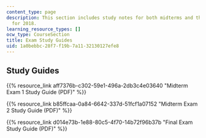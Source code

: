 ```yaml
---
content_type: page
description: This section includes study notes for both midterms and the final exam
  for 2018.
learning_resource_types: []
ocw_type: CourseSection
title: Exam Study Guides
uid: 1a0bebbc-28f7-f19b-7a11-32130127efe8
---
```


Study Guides
------------

{{% resource_link aff7376b-c302-59e1-496a-2db3c4e03640 "Midterm Exam 1 Study Guide (PDF)" %}}

{{% resource_link b85ffcaa-0a84-6642-337d-51fcf1a07152 "Midterm Exam 2 Study Guide (PDF)" %}}

{{% resource_link d014e73b-1e88-80c5-4f70-14b72f96b37b "Final Exam Study Guide (PDF)" %}}